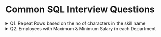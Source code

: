 # Common SQL Interview Questions
<details>
  <summary>Q1. Repeat Rows based on the no of characters in the skill name</summary>

  #### Problem Statement:
  Write a SQL query to repeat skill_name based on the no of characters in the skill_name.<br />
  
  #### Table Schema, Sample Input, and output

  `Skills_data` **Table**
  
  | Column Name   | Type     |
  | :------------ |:---------|
  | skill_id      | VARCHAR  |
  | skill_name    | VARCHAR  |

  **Table Creation:**
  
  ```sql
  CREATE TABLE Skills_data (
	skill_id VARCHAR(3),
	skill_name VARCHAR(15)
  );
  
  INSERT INTO Skills_data VALUES
  ('S1', 'SQL'),
  ('S2', 'Python'),
  ('S3', 'Excel');
  ```

  `Skills_data` **Example Input:**
  
  | skill_id    | skill_name      |
  | :--- | :--- |
  | S1 | SQL |
  | S2 | Python |
  | S3 | Excel |

  `Example` **Output:**
  | skill_id | skill_name |
  | :--- | :--- |
  | S1 | SQL  |
  | S1 | SQL  |
  | S1 | SQL  |
  | S2 | Python |
  | S2 | Python |
  | S2 | Python |
  | S2 | Python |
  | S2 | Python |
  | S2 | Python |
  | S3 | Excel |
  | S3 | Excel |
  | S3 | Excel |
  | S3 | Excel |
  | S3 | Excel |

  ```sql
  WITH cte_repeat AS (
	SELECT skill_id, skill_name, LEN(skill_name) AS Num 
	FROM Skills_data
	UNION ALL
	SELECT skill_id, skill_name, Num - 1 
	FROM cte_repeat
	WHERE Num > 1
  )
  SELECT skill_id, skill_name
  FROM cte_repeat
  ORDER BY skill_id;
  ```
</details>
<details>
  <summary>Q2. Employees with Maximum & Minimum Salary in each Department</summary>

  #### Problem Statement:
  Write a SQL query to identify the *Highest & Lowest Salaried Employee in each Department*.<br />
  
  #### Table Schema, Sample Input, and output

  `Employee` **Table**
  
  | Column Name   | Type     |
  | :------------ |:---------|
  | emp_id        | INT      |
  | emp_name      | VARCHAR  |
  | salary        | INT      |
  | dep_id        | INT      |

  **Table Creation:**
  
  ```sql
  -- DDL Script for Table creation & loading the data
  CREATE TABLE Employee(
	emp_id INT,
	emp_name VARCHAR(25),
	salary INT,
	dep_id INT
  );

  INSERT INTO Employee(emp_id, emp_name, salary, dep_id) VALUES
  (1001, 'Marlania', 92643, 1),
  (1002, 'Briana', 87202, 1),
  (1003, 'Maysha', 70545, 1),
  (1004, 'Jamacia', 65285, 1),
  (1005, 'Kimberli', 51407, 2),
  (1006, 'Lakken', 88933, 2),
  (1007, 'Micaila', 82145, 2),
  (1008, 'Gion', 66187, 2),
  (1009, 'Latoynia', 55729, 3),
  (1010, 'Shaquria', 52111, 3),
  (1011, 'Tarvares', 82979, 3),
  (1012, 'Gabriella', 74132, 4),
  (1013, 'Medusa', 72551, 4),
  (1014, 'Kubra', 55170, 4);
  ```

  **Sample Input:**
  
  `Employee`
  
  | emp_id | emp_name | salary | dep_id |
  | :--- | :--- | :--- | :--- |
  | 1001 | Marlania | 92643 | 1 |
  | 1002 | Briana | 87202 | 1 |
  | 1003 | Maysha | 70545 | 1 |
  | 1004 | Jamacia | 65285 | 1 |
  | 1005 | Kimberli | 51407 | 2 |
  | 1006 | Lakken | 88933 | 2 |
  | 1007 | Micaila | 82145 | 2 |
  | 1008 | Gion | 66187 | 2 |
  | 1009 | Latoynia | 55729 | 3 |
  | 1010 | Shaquria | 52111 | 3 |
  | 1011 | Tarvares | 82979 | 3 |
  | 1012 | Gabriella | 74132 | 4 |
  | 1013 | Medusa | 72551 | 4 |
  | 1014 | Kubra | 55170 | 4 |

  **Sample Output:**
  
  | dep_id | max_salary_emp | min_salary_emp |
  | :--- | :--- | :--- | :--- | 
  | 1 | Marlania | Jamacia |
  | 2 | Lakken | Kimberli |
  | 3 | Tarvares | Shaquria |
  | 4 | Gabriella | Kubra |

  ```sql
  -- CTE - Identified the Employees having maximum & minimum salary
  -- GROUP BY on dep_id and MAX of emp_name to identify the employee names
  WITH max_min_salary AS (
  SELECT
     dep_id
    ,CASE
	   WHEN salary=MAX(salary) OVER(PARTITION BY dep_id) THEN emp_name
     END AS max_salary_emp
    ,CASE
	   WHEN salary=MIN(salary) OVER(PARTITION BY dep_id) THEN emp_name
     END AS min_salary_emp
  FROM Employee)

  SELECT
     dep_id
    ,MAX(max_salary_emp) AS max_salary_emp
    ,MAX(min_salary_emp) AS min_salary_emp
  FROM max_min_salary
  GROUP BY dep_id;
  ```
</details>